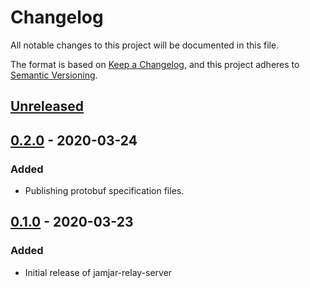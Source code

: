 # Changelog
All notable changes to this project will be documented in this file.

The format is based on [Keep a Changelog](https://keepachangelog.com/en/1.1.0/),
and this project adheres to [Semantic Versioning](https://semver.org/spec/v2.0.0.html).

## [Unreleased]

## [0.2.0] - 2020-03-24
### Added
- Publishing protobuf specification files.

## [0.1.0] - 2020-03-23
### Added
- Initial release of jamjar-relay-server

[Unreleased]: https://github.com/jamjarlabs/jamjar-relay-server/compare/v0.2.0...HEAD
[0.2.0]: https://github.com/jamjarlabs/jamjar-relay-server/compare/v0.1.0...v0.2.0
[0.1.0]: https://github.com/jamjarlabs/jamjar-relay-server/releases/tag/v0.1.0
